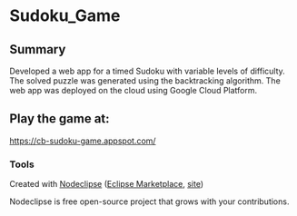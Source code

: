 

# Sudoku_Game



## Summary
Developed a web app for a timed Sudoku with variable levels of difficulty. The solved puzzle was generated using the backtracking algorithm. The web app was deployed on the cloud using Google Cloud Platform.


## Play the game at: 

https://cb-sudoku-game.appspot.com/


### Tools

Created with [Nodeclipse](https://github.com/Nodeclipse/nodeclipse-1)
 ([Eclipse Marketplace](http://marketplace.eclipse.org/content/nodeclipse), [site](http://www.nodeclipse.org))   

Nodeclipse is free open-source project that grows with your contributions.
